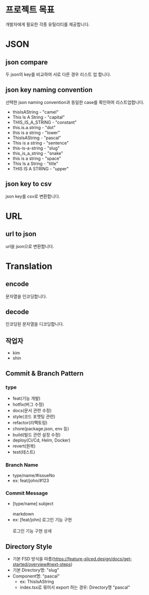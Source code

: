 # 프로젝트 목표

개발자에게 필요한 각종 유틸리티를 제공합니다.

# JSON

## json compare

두 json의 key를 비교하여 서로 다른 경우 리스트 업 합니다.

## json key naming convention

선택한 json naming convention과 동일한 case를 확인하여 리스트업합니다.

- thisIsAString - "camel"
- This Is A String - "capital"
- THIS_IS_A_STRING - "constant"
- this.is.a.string - "dot"
- this is a string - "lower"
- ThisIsAString - "pascal"
- This is a string - "sentence"
- this-is-a-string - "slug"
- this_is_a_string - "snake"
- this is a string - "space"
- This Is a String - "title"
- THIS IS A STRING - "upper"

## json key to csv

json key를 csv로 변환합니다.

# URL

## url to json

url을 json으로 변환합니다.

# Translation

## encode

문자열을 인코딩합니다.

## decode

인코딩된 문자열을 디코딩합니다.

## 작업자
- kim
- shin

## Commit & Branch Pattern
### type
- feat(기능 개발)
- hotfix(버그 수정)
- docs(문서 관련 수정)
- style(코드 포맷팅 관련)
- refactor(리팩토링)
- chore(package.json, env 등)
- build(빌드 관련 설정 수정)
- deploy(Ci/Cd, Helm, Docker)
- revert(원복)
- test(테스트)


### Branch Name
- type/name/#issueNo
- ex: feat/john/#123

### Commit Message
- [type/name] subject
    <br/>
    <br/>
    markdown
- ex: [feat/john] 로그인 기능 구현
      <br/>
      <br/>
      로그인 기능 구현 상세

## Directory Style
- 기본 FSD 방식을 따름(https://feature-sliced.design/docs/get-started/overview#next-steps)
- 기본 Directory명: "slug"
- Component명: "pascal"
  - ex: ThisIsAString
  - index.tsx로 묶어서 export 하는 경우: Directory명 "pascal"